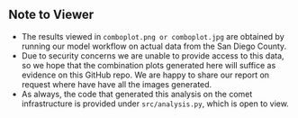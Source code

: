 ## Note to Viewer
* The results viewed in ```comboplot.png or comboplot.jpg``` are obtained by running our model workflow on actual data from the San Diego County. 
* Due to security concerns we are unable to provide access to this data, so we hope that the combination plots generated here will suffice as evidence
on this GitHub repo. We are happy to share our report on request where have have all the images generated.
* As always, the code that generated this analysis on the comet infrastructure is provided under ```src/analysis.py```, which is open to view.

  

